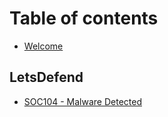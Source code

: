 # Table of contents

* [Welcome](README.md)

## LetsDefend

* [SOC104 - Malware Detected](letsdefend/soc104-malware-detected.md)

